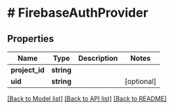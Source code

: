 # # FirebaseAuthProvider

## Properties

Name | Type | Description | Notes
------------ | ------------- | ------------- | -------------
**project_id** | **string** |  |
**uid** | **string** |  | [optional]

[[Back to Model list]](../../README.md#models) [[Back to API list]](../../README.md#endpoints) [[Back to README]](../../README.md)

